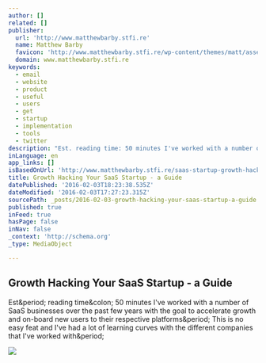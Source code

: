 ```yaml
---
author: []
related: []
publisher:
  url: 'http://www.matthewbarby.stfi.re'
  name: Matthew Barby
  favicon: 'http://www.matthewbarby.stfi.re/wp-content/themes/matt/assets/images/favicons/favicon.ico'
  domain: www.matthewbarby.stfi.re
keywords:
  - email
  - website
  - product
  - useful
  - users
  - get
  - startup
  - implementation
  - tools
  - twitter
description: "Est. reading time: 50 minutes I've worked with a number of SaaS businesses over the past few years with the goal to accelerate growth and on-board new users to their respective platforms. This is no easy feat and I've had a lot of learning curves with the different companies that I've worked with."
inLanguage: en
app_links: []
isBasedOnUrl: 'http://www.matthewbarby.stfi.re/saas-startup-growth-hacking/?sf=ryvdlp'
title: Growth Hacking Your SaaS Startup - a Guide
datePublished: '2016-02-03T18:23:38.535Z'
dateModified: '2016-02-03T17:27:23.315Z'
sourcePath: _posts/2016-02-03-growth-hacking-your-saas-startup-a-guide.md
published: true
inFeed: true
hasPage: false
inNav: false
_context: 'http://schema.org'
_type: MediaObject

---
```

<article style=""><h1>Growth Hacking Your SaaS Startup - a Guide</h1><p>Est&amp;period; reading time&amp;colon; 50 minutes I've worked with a number of SaaS businesses over the past few years with the goal to accelerate growth and on-board new users to their respective platforms&amp;period; This is no easy feat and I've had a lot of learning curves with the different companies that I've worked with&amp;period;</p><img src="http://www.matthewbarby.com/wp-content/uploads/2015/05/Growth-Hacking-Your-SaaS-Startup.jpg" /></article>